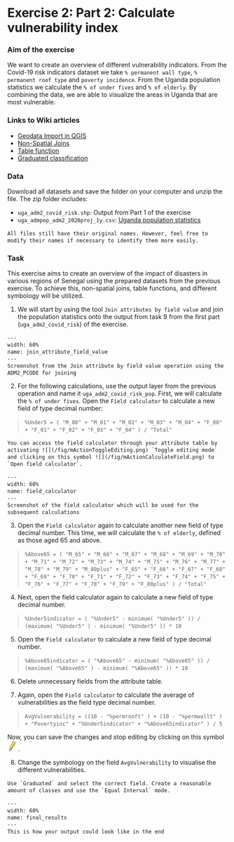 # Exercise 2: Part 2: Calculate vulnerability index

### Aim of the exercise
We want to create an overview of different vulnerability indicators. From the Covid-19 risk indicators dataset we take `% permanent wall type`, `% permanent roof type` and `poverty incidence`. From the Uganda population statistics we calculate the `% of under fives` and `% of elderly`. By combining the data, we are able to visualize the areas in Uganda that are most vulnerable.

### Links to Wiki articles
* [Geodata Import in QGIS](https://giscience.github.io/gis-training-resource-center/content/Wiki/en_qgis_import_geodata_wiki.html)
* [Non-Spatial Joins](https://giscience.github.io/gis-training-resource-center/content/Wiki/en_qgis_non_spatial_joins_wiki.html)
* [Table function](https://giscience.github.io/gis-training-resource-center/content/Wiki/en_qgis_table_functions_wiki.html)
* [Graduated classification](https://giscience.github.io/gis-training-resource-center/content/Wiki/en_qgis_graduated_wiki.html)

### Data
Download all datasets and save the folder on your computer and unzip the file. The zip folder includes:
- `uga_adm2_covid_risk.shp`: Output from Part 1 of the exercise
- `uga_admpop_adm2_2020proj_1y.csv`: [Uganda population statistics](https://data.humdata.org/dataset/cod-ps-uga)


```{Hint}
All files still have their original names. However, feel free to modify their names if necessary to identify them more easily.
```

### Task
This exercise aims to create an overview of the impact of disasters in various regions of Senegal using the prepared datasets from the previous exercise. To achieve this, non-spatial joins, table functions, and different symbology will be utilized.

1. We will start by using the tool `Join attributes by field value` and join the population statistics onto the output from task 9 from the first part (`uga_adm2_covid_risk`) of the exercise.

```{figure} /fig/en_ex3_2_join_attribute_field_value.PNG
---
width: 60%
name: join_attribute_field_value
---
Screenshot from the Join attribute by field value operation using the ADM2_PCODE for joining
```

2. For the following calculations, use the output layer from the previous operation and name it `uga_adm2_covid_risk_pop`. First, we will calculate the `% of under fives`. Open the `Field calculator` to calculate a new field of type decimal number: 
> `%Under5 = ( "M_00" + "M_01" + "M_02" + "M_03" + "M_04" + "F_00" + "F_01" + "F_02" + "F_03" + "F_04" ) / "Total"`

```{Hint}
You can access the field calculator through your attribute table by activating ![](/fig/mActionToggleEditing.png) `Toggle editing mode` and clicking on this symbol ![](/fig/mActionCalculateField.png) to `Open field calculator`.
```

```{figure} /fig/en_ex3_2_field_calculator.PNG
---
width: 60%
name: field_calculator
---
Screenshot of the field calculator which will be used for the subsequent calculations
```

3. Open the `Field calculator` again to calculate another new field of type decimal number. This time, we will calculate the `% of elderly`, defined as those aged 65 and above.
> `%Above65 = ( "M_65" + "M_66" + "M_67" + "M_68" + "M_69" + "M_70" + "M_71" + "M_72" + "M_73" + "M_74" + "M_75" + "M_76" + "M_77" + "M_78" + "M_79" + "M_80plus" + "F_65" + "F_66" + "F_67" + "F_68" + "F_69" + "F_70" + "F_71" + "F_72" + "F_73" + "F_74" + "F_75" + "F_76" + "F_77" + "F_78" + "F_79" + "F_80plus" ) / "Total"`

4. Next, open the field calculator again to calculate a new field of type decimal number.
> `%Under5indicator = ( "%Under5" - minimum( "%Under5" )) / (maximum( "%Under5" ) - minimum( "%Under5" )) * 10`

5. Open the `Field calculator` to calculate a new field of type decimal number.
> `%Above65indicator = ( "%Above65" - minimum( "%Above65" )) / (maximum( "%Above65" ) - minimum( "%Above65" )) * 10`

6. Delete unnecessary fields from the attribute table.

7. Again, open the `Field calculator` to calculate the average of vulnerabilities as the field type decimal number.
> `AvgVulnerability = ((10 - "%permrooft" ) + (10 - "%permwallt" ) + "Povertyinc" + "%Under5indicator" + "%Above65indicator" ) / 5`

Now, you can save the changes and stop editing by clicking on this symbol ![](/fig/mActionToggleEditing.png).

8. Change the symbology on the field `AvgVulnerability` to visualise the different vulnerabilities.

```{Hint}
Use `Graduated` and select the correct field. Create a reasonable amount of classes and use the `Equal Interval` mode.
```

```{figure} /fig/en_ex3_2_example_final.PNG
---
width: 60%
name: final_results
---
This is how your output could look like in the end
```